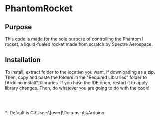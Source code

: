 # PhantomRocket

<h2>Purpose</h2>
<p>This code is made for the sole purpose of controlling the Phantom I <br>
rocket, a liquid-fueled rocket made from scratch by Spectre Aerospace.</p>

<h2>Installation</h2>
<p>To install, extract folder to the location you want, if downloading as a zip. Then, copy and paste the folders in the "Required Libraries" folder to [Arduino install*]/libraries. If you have the IDE open, restart it to apply library changes. Then, do whatever you are going to do with the code!</p>
<br><br>
<p>*: Default is C:\Users\[user]\Documents\Arduino</p>
